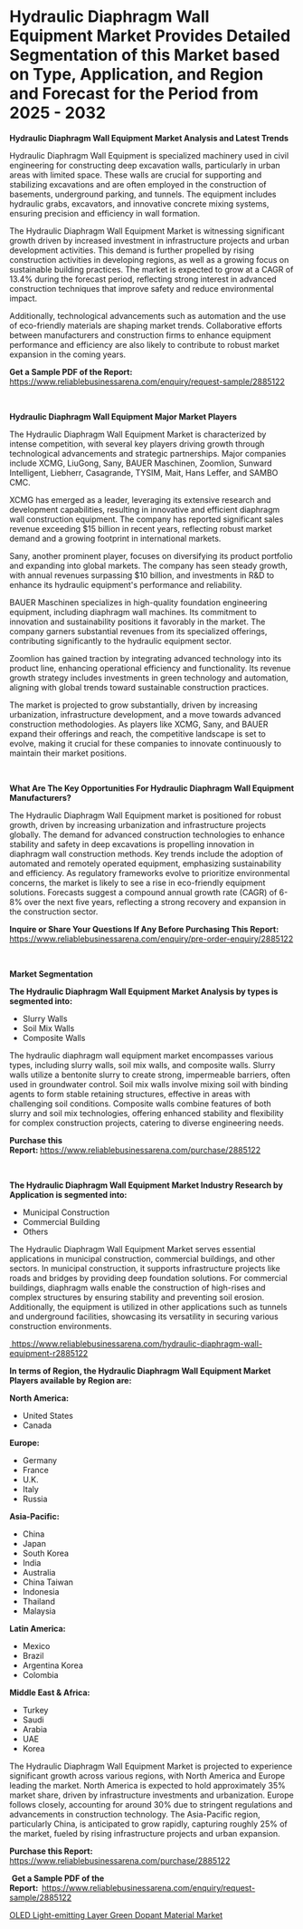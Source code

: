 <p><h1>Hydraulic Diaphragm Wall Equipment Market Provides Detailed Segmentation of this Market based on Type, Application, and Region and Forecast for the Period from 2025 - 2032</h1></p><p><strong>Hydraulic Diaphragm Wall Equipment Market Analysis and Latest Trends</strong></p>
<p><p>Hydraulic Diaphragm Wall Equipment is specialized machinery used in civil engineering for constructing deep excavation walls, particularly in urban areas with limited space. These walls are crucial for supporting and stabilizing excavations and are often employed in the construction of basements, underground parking, and tunnels. The equipment includes hydraulic grabs, excavators, and innovative concrete mixing systems, ensuring precision and efficiency in wall formation.</p><p>The Hydraulic Diaphragm Wall Equipment Market is witnessing significant growth driven by increased investment in infrastructure projects and urban development activities. This demand is further propelled by rising construction activities in developing regions, as well as a growing focus on sustainable building practices. The market is expected to grow at a CAGR of 13.4% during the forecast period, reflecting strong interest in advanced construction techniques that improve safety and reduce environmental impact. </p><p>Additionally, technological advancements such as automation and the use of eco-friendly materials are shaping market trends. Collaborative efforts between manufacturers and construction firms to enhance equipment performance and efficiency are also likely to contribute to robust market expansion in the coming years.</p></p>
<p><strong>Get a Sample PDF of the Report:&nbsp;</strong> <a href="https://www.reliablebusinessarena.com/enquiry/request-sample/2885122?utm_campaign=3118&utm_medium=2&utm_source=Github&utm_content=ia&utm_term=13032025&utm_id=hydraulic-diaphragm-wall-equipment">https://www.reliablebusinessarena.com/enquiry/request-sample/2885122</a></p>
<p>&nbsp;</p>
<p><strong>Hydraulic Diaphragm Wall Equipment Major Market Players</strong></p>
<p><p>The Hydraulic Diaphragm Wall Equipment Market is characterized by intense competition, with several key players driving growth through technological advancements and strategic partnerships. Major companies include XCMG, LiuGong, Sany, BAUER Maschinen, Zoomlion, Sunward Intelligent, Liebherr, Casagrande, TYSIM, Mait, Hans Leffer, and SAMBO CMC.</p><p>XCMG has emerged as a leader, leveraging its extensive research and development capabilities, resulting in innovative and efficient diaphragm wall construction equipment. The company has reported significant sales revenue exceeding $15 billion in recent years, reflecting robust market demand and a growing footprint in international markets.</p><p>Sany, another prominent player, focuses on diversifying its product portfolio and expanding into global markets. The company has seen steady growth, with annual revenues surpassing $10 billion, and investments in R&D to enhance its hydraulic equipment's performance and reliability.</p><p>BAUER Maschinen specializes in high-quality foundation engineering equipment, including diaphragm wall machines. Its commitment to innovation and sustainability positions it favorably in the market. The company garners substantial revenues from its specialized offerings, contributing significantly to the hydraulic equipment sector.</p><p>Zoomlion has gained traction by integrating advanced technology into its product line, enhancing operational efficiency and functionality. Its revenue growth strategy includes investments in green technology and automation, aligning with global trends toward sustainable construction practices.</p><p>The market is projected to grow substantially, driven by increasing urbanization, infrastructure development, and a move towards advanced construction methodologies. As players like XCMG, Sany, and BAUER expand their offerings and reach, the competitive landscape is set to evolve, making it crucial for these companies to innovate continuously to maintain their market positions.</p></p>
<p>&nbsp;</p>
<p><strong>What Are The Key Opportunities For Hydraulic Diaphragm Wall Equipment Manufacturers?</strong></p>
<p><p>The Hydraulic Diaphragm Wall Equipment market is positioned for robust growth, driven by increasing urbanization and infrastructure projects globally. The demand for advanced construction technologies to enhance stability and safety in deep excavations is propelling innovation in diaphragm wall construction methods. Key trends include the adoption of automated and remotely operated equipment, emphasizing sustainability and efficiency. As regulatory frameworks evolve to prioritize environmental concerns, the market is likely to see a rise in eco-friendly equipment solutions. Forecasts suggest a compound annual growth rate (CAGR) of 6-8% over the next five years, reflecting a strong recovery and expansion in the construction sector.</p></p>
<p><strong>Inquire or Share Your Questions If Any Before Purchasing This Report:</strong> <a href="https://www.reliablebusinessarena.com/enquiry/pre-order-enquiry/2885122?utm_campaign=3118&utm_medium=2&utm_source=Github&utm_content=ia&utm_term=13032025&utm_id=hydraulic-diaphragm-wall-equipment">https://www.reliablebusinessarena.com/enquiry/pre-order-enquiry/2885122</a></p>
<p>&nbsp;</p>
<p><strong>Market Segmentation</strong></p>
<p><strong>The Hydraulic Diaphragm Wall Equipment Market Analysis by types is segmented into:</strong></p>
<p><ul><li>Slurry Walls</li><li>Soil Mix Walls</li><li>Composite Walls</li></ul></p>
<p><p>The hydraulic diaphragm wall equipment market encompasses various types, including slurry walls, soil mix walls, and composite walls. Slurry walls utilize a bentonite slurry to create strong, impermeable barriers, often used in groundwater control. Soil mix walls involve mixing soil with binding agents to form stable retaining structures, effective in areas with challenging soil conditions. Composite walls combine features of both slurry and soil mix technologies, offering enhanced stability and flexibility for complex construction projects, catering to diverse engineering needs.</p></p>
<p><strong>Purchase this Report:&nbsp;</strong><a href="https://www.reliablebusinessarena.com/purchase/2885122?utm_campaign=3118&utm_medium=2&utm_source=Github&utm_content=ia&utm_term=13032025&utm_id=hydraulic-diaphragm-wall-equipment">https://www.reliablebusinessarena.com/purchase/2885122</a></p>
<p>&nbsp;</p>
<p><strong>The Hydraulic Diaphragm Wall Equipment Market Industry Research by Application is segmented into:</strong></p>
<p><ul><li>Municipal Construction</li><li>Commercial Building</li><li>Others</li></ul></p>
<p><p>The Hydraulic Diaphragm Wall Equipment Market serves essential applications in municipal construction, commercial buildings, and other sectors. In municipal construction, it supports infrastructure projects like roads and bridges by providing deep foundation solutions. For commercial buildings, diaphragm walls enable the construction of high-rises and complex structures by ensuring stability and preventing soil erosion. Additionally, the equipment is utilized in other applications such as tunnels and underground facilities, showcasing its versatility in securing various construction environments.</p></p>
<p><a href="https://www.reliablebusinessarena.com/hydraulic-diaphragm-wall-equipment-r2885122?utm_campaign=3118&utm_medium=2&utm_source=Github&utm_content=ia&utm_term=13032025&utm_id=hydraulic-diaphragm-wall-equipment">&nbsp;https://www.reliablebusinessarena.com/hydraulic-diaphragm-wall-equipment-r2885122</a></p>
<p><strong>In terms of Region, the Hydraulic Diaphragm Wall Equipment Market Players available by Region are:</strong></p>
<p>
    <p> <strong> North America: </strong>
        <ul>
            <li>United States</li>
            <li>Canada</li>
        </ul>
        </p> 
    <p> <strong> Europe: </strong>
        <ul>
            <li>Germany</li>
            <li>France</li>
            <li>U.K.</li>
            <li>Italy</li>
            <li>Russia</li>
        </ul>
        </p> 
    <p> <strong> Asia-Pacific: </strong>
        <ul>
            <li>China</li>
            <li>Japan</li>
            <li>South Korea</li>
            <li>India</li>
            <li>Australia</li>
            <li>China Taiwan</li>
            <li>Indonesia</li>
            <li>Thailand</li>
            <li>Malaysia</li>
        </ul>
        </p> 
    <p> <strong> Latin America: </strong>
        <ul>
            <li>Mexico</li>
            <li>Brazil</li>
            <li>Argentina Korea</li>
            <li>Colombia</li>
        </ul>
        </p> 
    <p> <strong> Middle East & Africa: </strong>
        <ul>
            <li>Turkey</li>
            <li>Saudi</li>
            <li>Arabia</li>
            <li>UAE</li>
            <li>Korea</li>
        </ul>
    </p>
    </p>
<p><p>The Hydraulic Diaphragm Wall Equipment Market is projected to experience significant growth across various regions, with North America and Europe leading the market. North America is expected to hold approximately 35% market share, driven by infrastructure investments and urbanization. Europe follows closely, accounting for around 30% due to stringent regulations and advancements in construction technology. The Asia-Pacific region, particularly China, is anticipated to grow rapidly, capturing roughly 25% of the market, fueled by rising infrastructure projects and urban expansion.</p></p>
<p><strong>Purchase this Report: </strong><a href="https://www.reliablebusinessarena.com/purchase/2885122?utm_campaign=3118&utm_medium=2&utm_source=Github&utm_content=ia&utm_term=13032025&utm_id=hydraulic-diaphragm-wall-equipment">https://www.reliablebusinessarena.com/purchase/2885122</a></p>
<p>&nbsp;<strong>Get a Sample PDF of the Report:&nbsp;&nbsp;</strong><a href="https://www.reliablebusinessarena.com/enquiry/request-sample/2885122?utm_campaign=3118&utm_medium=2&utm_source=Github&utm_content=ia&utm_term=13032025&utm_id=hydraulic-diaphragm-wall-equipment">https://www.reliablebusinessarena.com/enquiry/request-sample/2885122</a></p>
<p><strong></strong></p>
<p><p><a href="https://github.com/popupioo/Market-Research-Report-List-1/blob/main/oled-light-emitting-layer-green-dopant-material-market.md?utm_campaign=3118&utm_medium=2&utm_source=Github&utm_content=ia&utm_term=13032025&utm_id=hydraulic-diaphragm-wall-equipment">OLED Light-emitting Layer Green Dopant Material Market</a></p></p>